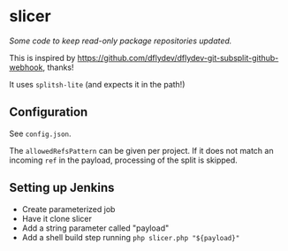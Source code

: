 # slicer

_Some code to keep read-only package repositories updated._

This is inspired by https://github.com/dflydev/dflydev-git-subsplit-github-webhook, thanks!

It uses `splitsh-lite` (and expects it in the path!)

## Configuration

See `config.json`.

The `allowedRefsPattern` can be given per project. If it does not match an incoming `ref`
in the payload, processing of the split is skipped.

## Setting up Jenkins

* Create parameterized job
* Have it clone slicer
* Add a string parameter called "payload"
* Add a shell build step running `php slicer.php "${payload}"`
